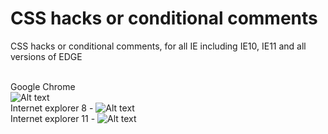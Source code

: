 # CSS hacks or conditional comments
CSS hacks or conditional comments, for all IE including IE10, IE11 and all versions of EDGE

<br/>Google Chrome<br/> ![Alt text](https://user-images.githubusercontent.com/14861253/27251224-03e6e2ea-5343-11e7-9b76-1f6a06bb5763.png)<br/>
Internet explorer 8 - ![Alt text](https://user-images.githubusercontent.com/14861253/27251226-0b15f09c-5343-11e7-8c60-20329ab2beba.png)<br/>
Internet explorer 11 - ![Alt text](https://user-images.githubusercontent.com/14861253/27251228-10b8acb0-5343-11e7-8ceb-a62d98fcc75d.png)<br/>
